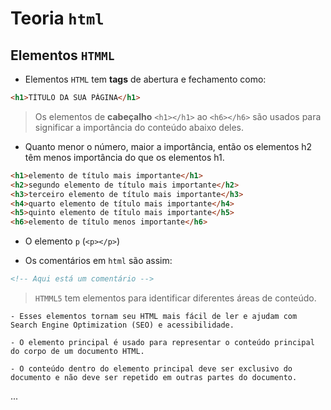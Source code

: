 # Teoria `html`

## Elementos `HTMML`

- Elementos `HTML` tem **tags** de abertura e fechamento como:

```html
<h1>TÍTULO DA SUA PÁGINA</h1>
```

> Os elementos de **cabeçalho** `<h1></h1>` ao `<h6></h6>` são usados ​​para significar a importância do conteúdo abaixo deles.

- Quanto menor o número, maior a importância, então os elementos h2 têm menos importância do que os elementos h1.

```html
<h1>elemento de título mais importante</h1>
<h2>segundo elemento de título mais importante</h2>
<h3>terceiro elemento de título mais importante</h3>
<h4>quarto elemento de título mais importante</h4>
<h5>quinto elemento de título mais importante</h5>
<h6>elemento de título menos importante</h6>
```

- O elemento `p` (`<p></p>`)

- Os comentários em `html` são assim:

```html
<!-- Aqui está um comentário -->
```

> `HTMML5` tem elementos para identificar diferentes áreas de conteúdo.

    - Esses elementos tornam seu HTML mais fácil de ler e ajudam com Search Engine Optimization (SEO) e acessibilidade.

    - O elemento principal é usado para representar o conteúdo principal do corpo de um documento HTML.
    
    - O conteúdo dentro do elemento principal deve ser exclusivo do documento e não deve ser repetido em outras partes do documento.

...